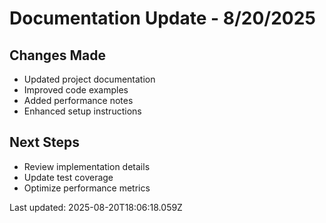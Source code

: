 # Documentation Update - 8/20/2025

## Changes Made

- Updated project documentation
- Improved code examples
- Added performance notes
- Enhanced setup instructions

## Next Steps

- Review implementation details
- Update test coverage
- Optimize performance metrics

Last updated: 2025-08-20T18:06:18.059Z
